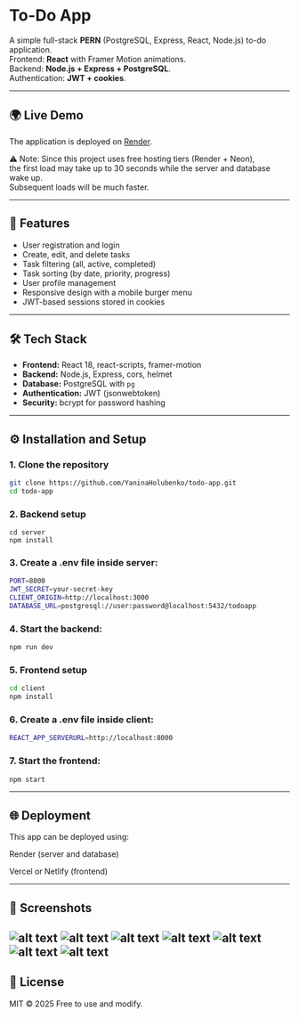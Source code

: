 # To-Do App

A simple full-stack **PERN** (PostgreSQL, Express, React, Node.js) to-do application.  
Frontend: **React** with Framer Motion animations.  
Backend: **Node.js + Express + PostgreSQL**.  
Authentication: **JWT + cookies**.

---
## 🌍 Live Demo
The application is deployed on [Render](https://todo-app-voun.onrender.com).

⚠️ Note: Since this project uses free hosting tiers (Render + Neon),  
the first load may take up to 30 seconds while the server and database wake up.  
Subsequent loads will be much faster.

---
## 🚀 Features

- User registration and login  
- Create, edit, and delete tasks  
- Task filtering (all, active, completed)  
- Task sorting (by date, priority, progress)  
- User profile management  
- Responsive design with a mobile burger menu  
- JWT-based sessions stored in cookies  

---

## 🛠️ Tech Stack

- **Frontend:** React 18, react-scripts, framer-motion  
- **Backend:** Node.js, Express, cors, helmet  
- **Database:** PostgreSQL with `pg`  
- **Authentication:** JWT (jsonwebtoken)  
- **Security:** bcrypt for password hashing  

---

## ⚙️ Installation and Setup

### 1. Clone the repository
```bash
git clone https://github.com/YaninaHolubenko/todo-app.git
cd todo-app
```
### 2. Backend setup
```bach 
cd server
npm install
```

### 3. Create a .env file inside server:

```bash
PORT=8000
JWT_SECRET=your-secret-key
CLIENT_ORIGIN=http://localhost:3000
DATABASE_URL=postgresql://user:password@localhost:5432/todoapp
```

### 4. Start the backend:
```bash
npm run dev
```
### 5. Frontend setup
```bash
cd client
npm install
```

### 6. Create a .env file inside client:

```bash
REACT_APP_SERVERURL=http://localhost:8000
```

### 7. Start the frontend:
```bash
npm start
```
---
## 🌐 Deployment

This app can be deployed using:

Render (server and database)

Vercel or Netlify (frontend)

---
## 📸 Screenshots
![alt text](screenshots\image-1.png)
![alt text](screenshots\image-2.png)
![alt text](screenshots\image-3.png)
![alt text](screenshots\image-4.png)
![alt text](screenshots\image-5.png)
![alt text](screenshots\image-6.png)
![alt text](screenshots\image-7.png) 
---

## 📜 License

MIT © 2025
Free to use and modify.